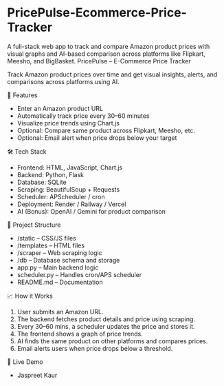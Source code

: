 # PricePulse-Ecommerce-Price-Tracker
A full-stack web app to track and compare Amazon product prices with visual graphs and AI-based comparison across platforms like Flipkart, Meesho, and BigBasket.
PricePulse – E-Commerce Price Tracker

Track Amazon product prices over time and get visual insights, alerts, and comparisons across platforms using AI.

🚀 Features

- Enter an Amazon product URL
- Automatically track price every 30–60 minutes
- Visualize price trends using Chart.js
- Optional: Compare same product across Flipkart, Meesho, etc.
- Optional: Email alert when price drops below your target

🛠 Tech Stack

- Frontend: HTML, JavaScript, Chart.js
- Backend: Python, Flask
- Database: SQLite
- Scraping: BeautifulSoup + Requests
- Scheduler: APScheduler / cron
- Deployment: Render / Railway / Vercel
- AI (Bonus): OpenAI / Gemini for product comparison

📂 Project Structure

- /static – CSS/JS files
- /templates – HTML files
- /scraper – Web scraping logic
- /db – Database schema and storage
- app.py – Main backend logic
- scheduler.py – Handles cron/APS scheduler
- README.md – Documentation

📈 How it Works

1. User submits an Amazon URL.
2. The backend fetches product details and price using scraping.
3. Every 30–60 mins, a scheduler updates the price and stores it.
4. The frontend shows a graph of price trends.
5. AI finds the same product on other platforms and compares prices.
6. Email alerts users when price drops below a threshold.

🔗 Live Demo 



- Jaspreet Kaur
